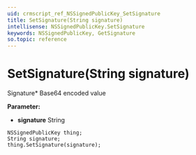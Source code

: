 ```yaml
---
uid: crmscript_ref_NSSignedPublicKey_SetSignature
title: SetSignature(String signature)
intellisense: NSSignedPublicKey.SetSignature
keywords: NSSignedPublicKey, GetSignature
so.topic: reference
---
```


# SetSignature(String signature)

Signature* Base64 encoded value

**Parameter:** 
* **signature** String

```crmscript
NSSignedPublicKey thing;
String signature;
thing.SetSignature(signature);
```

